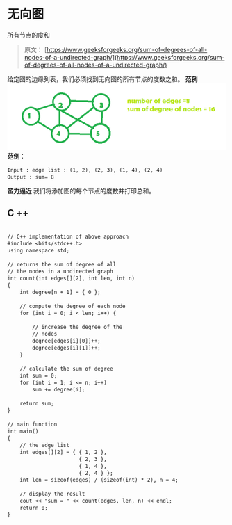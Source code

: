 # 无向图

所有节点的度和

> 原文： [https://www.geeksforgeeks.org/sum-of-degrees-of-all-nodes-of-a-undirected-graph/](https://www.geeksforgeeks.org/sum-of-degrees-of-all-nodes-of-a-undirected-graph/)

给定图的边缘列表，我们必须找到无向图的所有节点的度数之和。
**范例**
![](img/b2088932180352eba20c13c87009b183.png)
**范例**：

```
Input : edge list : (1, 2), (2, 3), (1, 4), (2, 4)  
Output : sum= 8

```

**蛮力逼近**
我们将添加图的每个节点的度数并打印总和。

## C ++

```

// C++ implementation of above approach 
#include <bits/stdc++.h> 
using namespace std; 

// returns the sum of degree of all 
// the nodes in a undirected graph 
int count(int edges[][2], int len, int n) 
{ 
    int degree[n + 1] = { 0 }; 

    // compute the degree of each node 
    for (int i = 0; i < len; i++) { 

        // increase the degree of the 
        // nodes 
        degree[edges[i][0]]++; 
        degree[edges[i][1]]++; 
    } 

    // calculate the sum of degree 
    int sum = 0; 
    for (int i = 1; i <= n; i++) 
        sum += degree[i]; 

    return sum; 
} 

// main function 
int main() 
{ 
    // the edge list 
    int edges[][2] = { { 1, 2 }, 
                       { 2, 3 }, 
                       { 1, 4 }, 
                       { 2, 4 } }; 
    int len = sizeof(edges) / (sizeof(int) * 2), n = 4; 

    // display the result 
    cout << "sum = " << count(edges, len, n) << endl; 
    return 0; 
} 

```